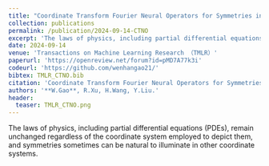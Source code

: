 ```yaml
---
title: "Coordinate Transform Fourier Neural Operators for Symmetries in Physical Modelings"
collection: publications
permalink: /publication/2024-09-14-CTNO
excerpt: 'The laws of physics, including partial differential equations (PDEs), remain unchanged regardless of the coordinate system employed to depict them, and symmetries sometimes can be natural to illuminate in other coordinate systems.'
date: 2024-09-14
venue: 'Transactions on Machine Learning Research （TMLR）'
paperurl: 'https://openreview.net/forum?id=pMD7A77k3i'
codeurl: 'https://github.com/wenhangao21/'
bibtex: TMLR_CTNO.bib
citation: 'Coordinate Transform Fourier Neural Operators for Symmetries in Physical Modelings. W.Gao, R.Xu, H.Wang, Y.Liu. TMLR'
authors: '**W.Gao**, R.Xu, H.Wang, Y.Liu.'
header:
  teaser: TMLR_CTNO.png
---
```

The laws of physics, including partial differential equations (PDEs), remain unchanged regardless of the coordinate system employed to depict them, and symmetries sometimes can be natural to illuminate in other coordinate systems.

